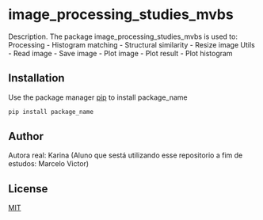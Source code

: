# image_processing_studies_mvbs

Description.
The package image_processing_studies_mvbs is used to:
Processing - Histogram matching - Structural similarity - Resize image
Utils - Read image - Save image - Plot image - Plot result - Plot histogram

## Installation

Use the package manager [pip](https://pip.pypa.io/en/stable/) to install package_name

```bash
pip install package_name
```

## Author

Autora real: Karina
(Aluno que sestá utilizando esse repositorio a fim de estudos: Marcelo Victor)

## License

[MIT](https://choosealicense.com/licenses/mit/)
